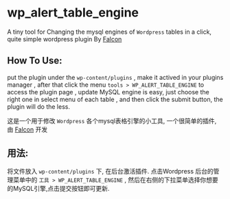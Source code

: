 # wp_alert_table_engine

A tiny tool for Changing the mysql engines of `Wordpress` tables in a click, quite simple wordpress plugin By  [Falcon](http://www.cellmean.com)

## How To Use:
put the plugin under the  `wp-content/plugins` , make it actived in your plugins manager , after that click the menu `tools > WP_ALERT_TABLE_ENGINE` to access the plugin page , update MySQL engine is easy, just choose the right one in select menu of each table , and then click the submit button, the plugin will do the less.  

这是一个用于修改 `Wordpress` 各个mysql表格引擎的小工具, 一个很简单的插件, 由 [Falcon](http://www.cellmean.com) 开发 
   
## 用法:
将文件放入 `wp-content/plugins` 下, 在后台激活插件. 点击Wordpress 后台的管理菜单中的 `工具 > WP_ALERT_TABLE_ENGINE` , 然后在右侧的下拉菜单选择你想要的MySQL引擎,点击提交按钮即可更新.
